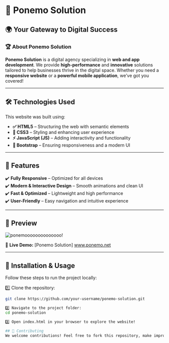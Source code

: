 # 🚀 Ponemo Solution  

## 🌍 Your Gateway to Digital Success  

### 🏆 About Ponemo Solution  
**Ponemo Solution** is a digital agency specializing in **web and app development**. We provide **high-performance** and **innovative** solutions tailored to help businesses thrive in the digital space. Whether you need a **responsive website** or a **powerful mobile application**, we’ve got you covered!  

---

## 🛠️ Technologies Used  
This website was built using:  
- **✅ HTML5** – Structuring the web with semantic elements  
- **🎨 CSS3** – Styling and enhancing user experience  
- **⚡ JavaScript (JS)** – Adding interactivity and functionality  
- **📱 Bootstrap** – Ensuring responsiveness and a modern UI  

---

## 🎯 Features  
✔️ **Fully Responsive** – Optimized for all devices  
✔️ **Modern & Interactive Design** – Smooth animations and clean UI  
✔️ **Fast & Optimized** – Lightweight and high performance  
✔️ **User-Friendly** – Easy navigation and intuitive experience  

---

## 📸 Preview  

![ponemoooooooooooooo](https://github.com/user-attachments/assets/bc33b4b6-8fea-4841-b0e5-5d922f5efc32)!


🔗 **Live Demo:** [Ponemo Solution] www.ponemo.net

---

## 📂 Installation & Usage  
Follow these steps to run the project locally:  

1️⃣ Clone the repository:  
```bash
git clone https://github.com/your-username/ponemo-solution.git

2️⃣ Navigate to the project folder:
cd ponemo-solution

3️⃣ Open index.html in your browser to explore the website!

## 🤝 Contributing
We welcome contributions! Feel free to fork this repository, make improvements, and submit a pull request.

